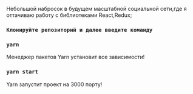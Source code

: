 Небольшой набросок в будущем масштабной социальной сети,где я оттачиваю работу с библиотеками React,Redux;

### `Клонируйте репозиторий и далее введите команду`

### `yarn`

Менеджер пакетов Yarn установит все зависимости!

### `yarn start`

Yarn запустит проект на 3000 порту!
